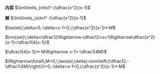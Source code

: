 **内容**
$\lim\limits_{x\to1^-}\dfrac{x^2}{x-1}$

**解**
$\lim\limits_{x\to1^-}\dfrac{x^2}{x-1}$

$\exists\;\delta>0,-\delta<x-1<0,\;\dfrac{x^2}{x-1}<-M$

$\rm{set}\;\delta<\dfrac12\Rightarrow-\dfrac12<x<1\Rightarrow\dfrac{x^2}{x-1}<\dfrac1{4(x-1)}$

$\dfrac1{4(x-1)}<-M\Rightarrow x-1>-\dfrac1{4M}$

$\Rightarrow\forall\;M>0,\;\exists\;\delta(=\min\left\{\dfrac12,-\dfrac1{4M}\right\})>0,-\delta<x-1<0,\;\dfrac{x^2}{x-1}<-M$
